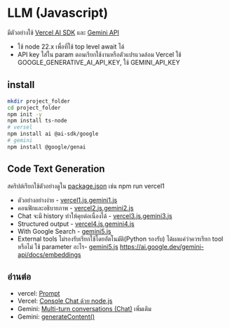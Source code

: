 # LLM (Javascript)
มีตัวอย่างใช้ [Vercel AI SDK](https://ai-sdk.dev/providers/ai-sdk-providers/google-generative-ai) และ 
[Gemini API](https://ai.google.dev/gemini-api/docs/text-generation#javascript)
- ใช้ node 22.x เพื่อที่ใช้ top level await ได้
- API key ใส่ใน param ตอนเรียกใช้งานหรือตัวแปรแวดล้อม Vercel ใช้ GOOGLE_GENERATIVE_AI_API_KEY, ใช้ GEMINI_API_KEY

## install
```sh
mkdir project_folder
cd project_folder
npm init -y
npm install ts-node
# versel
npm install ai @ai-sdk/google
# gemini
npm install @google/genai
```
## Code Text Generation
สคริปต์เรียกใช้ตัวอย่างดูใน [package.json](./package.json) เช่น npm run vercel1
- ตัวอย่างอย่างง่าย - [vercel1.js](./vercel1.js),[gemini1.js](./gemini1.js)
- คอนฟิกและอธิบายภาพ - [vercel2.js](./vercel2.js),[gemini2.js](./gemini2.js)
- Chat จะมี history ทำให้คุยต่อเนื่องได้ - [vercel3.js](./vercel3.js),[gemini3.js](./gemini3.js)
- Structured output - [vercel4.js](./vercel4.js),[gemini4.js](./gemini4.js)
- With Google Search - [gemini5.js](./gemini5.js)
- External tools ไม่รองรับเรียกใช้โดยอัตโนมัติ(Python รองรับ) ได้ผลแค่ว่าควรเรียก tool หรือไม่ ใช้ parameter อะไร- [gemini5.js](./gemini5.js)
https://ai.google.dev/gemini-api/docs/embeddings

## อ่านต่อ
- vercel: [Prompt](https://ai-sdk.dev/docs/foundations/prompts)
- Vercel: [Console Chat ด้วย node.js](https://ai-sdk.dev/docs/getting-started/nodejs)
- Gemini: [Multi-turn conversations (Chat)](https://ai.google.dev/gemini-api/docs/text-generation#multi-turn-conversations) เพิ่มเติม
- Gemini: [generateContent()](https://ai.google.dev/api/generate-content)